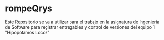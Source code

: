 # rompeQrys
Este Repositorio se va a utilizar para el trabajo en la asignatura de Ingenieria de Software para registrar entregables y control de versiones del equipo 1 "Hipopotamos Locos"
